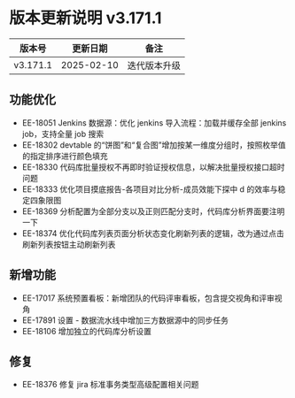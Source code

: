 # 版本更新说明 v3.171.1

| 版本号<br/>   | 更新日期<br/>   | 备注<br/>         |
| ------------- | --------------- | ----------------- |
| v3.171.1<br/> | 2025-02-10<br/> | 迭代版本升级<br/> |

## 功能优化

- EE-18051 Jenkins 数据源：优化 jenkins 导入流程：加载并缓存全部 jenkins job，支持全量 job 搜索
- EE-18302 devtable 的“饼图”和“复合图”增加按某一维度分组时，按照枚举值的指定排序进行颜色填充
- EE-18330 代码库批量授权不再即时验证授权信息，以解决批量授权接口超时问题
- EE-18333 优化项目摸底报告-各项目对比分析-成员效能下探中 d 的效率与稳定四象限图
- EE-18369 分析配置为全部分支以及正则匹配分支时，代码库分析界面要注明一下
- EE-18374 优化代码库列表页面分析状态变化刷新列表的逻辑，改为通过点击刷新列表按钮主动刷新列表

## 新增功能

- EE-17017 系统预置看板：新增团队的代码评审看板，包含提交视角和评审视角
- EE-17891 设置 - 数据流水线中增加三方数据源中的同步任务
- EE-18106 增加独立的代码库分析设置

## 修复

- EE-18376 修复 jira 标准事务类型高级配置相关问题

